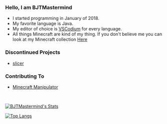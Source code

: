 ### Hello, I am BJTMastermind

* I started programming in January of 2018.
* My favorite language is Java.
* My editor of choice is [VSCodium](https://vscodium.com/) for every language.
* All things Minecraft are kind of my thing. If you don't believe me you can look at my Minecraft collection [Here](./MinecraftVersions.md)
  
### Discontinued Projects
* [slicer](https://www.github.com/BJTMastermind/slicer)

### Contributing To
* [Minecraft Manipulator](https://github.com/The-Minecraft-Manipulator-Team/Minecraft-Manipulator)

<!--
<p align="center">
  <a href="https://www.youtube.com/channel/UCiFDXb0SDboAOyZOzQHjw2w"><img width=36 height=32 alt="Youtube" src="https://github.com/BJTMastermind/BJTMastermind/blob/main/youtube-512.png"></a><br>
Subscribe To My YouTube Channel
</p>
-->
<br>

[![BJTMastermind's Stats](https://github-readme-stats.vercel.app/api?username=BJTMastermind&show_icons=true&bg_color=00000000&title_color=7cf221&text_color=f9f3d8&icon_color=00ddf0)](https://github.com/anuraghazra/github-readme-stats)

[![Top Langs](https://github-readme-stats.vercel.app/api/top-langs/?username=BJTMastermind&hide=html,css,javascript&show_icons=true&bg_color=00000000&title_color=7cf221&text_color=f9f3d8&icon_color=00ddf0&layout=compact)](https://github.com/anuraghazra/github-readme-stats)

